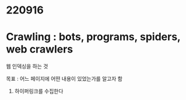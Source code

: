 # 220916
# Crawling : bots, programs, spiders, web crawlers
웹 인덱싱을 하는 것

목표 : 어느 페이지에 어떤 내용이 있었는가를 알고자 함
1. 하이퍼링크를 수집한다
